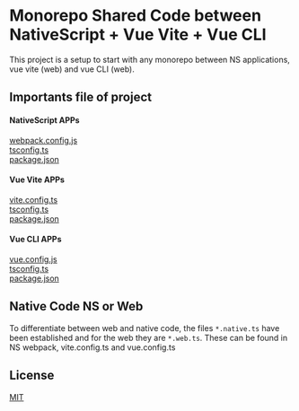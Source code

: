 # Monorepo Shared Code between NativeScript + Vue Vite + Vue CLI

This project is a setup to start with any monorepo between NS applications, vue vite (web) and vue CLI (web).

## Importants file of project
#### NativeScript APPs
[webpack.config.js](https://github.com/vallemar/ns-monorepo-example/blob/master/apps/ns-app-test/webpack.config.js#L6)\
[tsconfig.ts](https://github.com/vallemar/ns-monorepo-example/blob/master/apps/ns-app-test/tsconfig.json#L22)\
[package.json](https://github.com/vallemar/ns-monorepo-example/blob/master/apps/ns-app-test/package.json#L9)

#### Vue Vite APPs
[vite.config.ts](https://github.com/vallemar/ns-monorepo-example/blob/master/apps/vue-vite-app/vite.config.ts)\
[tsconfig.ts](https://github.com/vallemar/ns-monorepo-example/blob/master/apps/vue-vite-app/tsconfig.json#L18)\
[package.json](https://github.com/vallemar/ns-monorepo-example/blob/master/apps/vue-vite-app/package.json#L11)

#### Vue CLI APPs
[vue.config.js](https://github.com/vallemar/ns-monorepo-example/blob/master/apps/vue-cli-app/vue.config.js)\
[tsconfig.ts](https://github.com/vallemar/ns-monorepo-example/blob/master/apps/vue-cli-app/tsconfig.json#L21)\
[package.json](https://github.com/vallemar/ns-monorepo-example/blob/master/apps/vue-cli-app/package.json#L11)


## Native Code NS or Web
To differentiate between web and native code, the files `*.native.ts` have been established and for the web they are `*.web.ts`. These can be found in NS webpack, vite.config.ts and vue.config.ts



## License
[MIT](https://choosealicense.com/licenses/mit/)